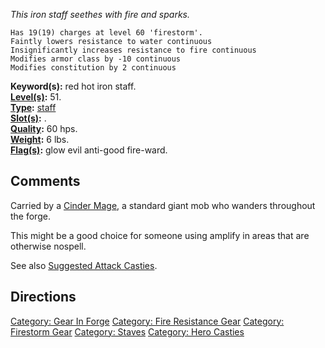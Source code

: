 *This iron staff seethes with fire and sparks.*

`Has 19(19) charges at level 60 'firestorm'.`  
`Faintly lowers resistance to water continuous`  
`Insignificantly increases resistance to fire continuous`  
`Modifies armor class by -10 continuous`  
`Modifies constitution by 2 continuous`

**Keyword(s):** red hot iron staff.  
**[Level(s)](Object_Level.md "wikilink"):** 51.  
**[Type](:Category:_Object_Types.md "wikilink"):**
[staff](:Category:_Staves.md "wikilink")  
**[Slot(s)](Object_Slots.md "wikilink"):** <held in hands>.  
**[Quality](Object_Quality.md "wikilink"):** 60 hps.  
**[Weight](Object_Weight.md "wikilink"):** 6 lbs.  
**[Flag(s)](:Category:_Object_Flags.md "wikilink"):** glow evil
anti-good fire-ward.  

## Comments

Carried by a [Cinder Mage](Cinder_Mage "wikilink"), a standard giant mob
who wanders throughout the forge.

This might be a good choice for someone using amplify in areas that are
otherwise nospell.

See also [Suggested Attack
Casties](Suggested_Spellcasting_Gear#Suggested_Attack_Casties.md "wikilink").

## Directions

[Category: Gear In Forge](Category:_Gear_In_Forge "wikilink") [Category:
Fire Resistance Gear](Category:_Fire_Resistance_Gear "wikilink")
[Category: Firestorm Gear](Category:_Firestorm_Gear "wikilink")
[Category: Staves](Category:_Staves "wikilink") [Category: Hero
Casties](Category:_Hero_Casties "wikilink")
